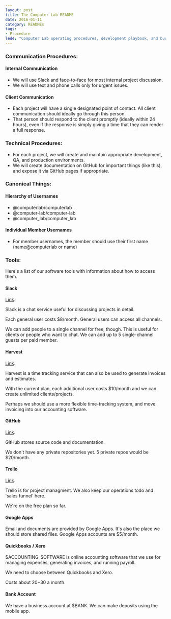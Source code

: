 ```yaml
---
layout: post
title: The Computer Lab README
date: 2016-01-11
category: READMEs
tags: 
- Procedure 
lede: "Computer Lab operating procedures, development playbook, and business tools."
---
```


### Communication Procedures:

#### Internal Communication
- We will use Slack and face-to-face for most internal project discussion. 
- We will use text and phone calls only for urgent issues. 

#### Client Communication
- Each project will have a single designated point of contact. All client
  communication should ideally go through this person.
- That person should respond to the client promptly (ideally within 24 hours),
  even if the response is simply giving a time that they can render a full
  response.

### Technical Procedures:
- For each project, we will create and maintain appropriate development, QA, and
  production environments.
- We will create documentation on GitHub for important things (like this), and
  expose it via GitHub pages if appropriate.

### Canonical Things:

#### Hierarchy of Usernames
- @computerlab/computerlab
- @computer-lab/computer-lab 
- @computer_lab/computer_lab

#### Individual Member Usernames
- For member usernames, the member should use their first name (name@computerlab
  or name)

### Tools:

Here's a list of our software tools with information about how to access them.

#### Slack
[Link](https://computer-lab.slack.com).

Slack is a chat service useful for discussing projects in detail.

Each general user costs $8/month.  General users can access all channels.

We can add people to a single channel for free, though.  This is useful for
clients or people who want to chat.  We can add up to 5 single-channel guests
per paid member.


#### Harvest
[Link](https://computerlab.harvestapp.com).

Harvest is a time tracking service that can also be used to generate invoices
and estimates.

With the current plan, each additional user costs $10/month and we can create
unlimited clients/projects.

Perhaps we should use a more flexible time-tracking system, and move invoicing
into our accounting software.

#### GitHub
[Link](https://github.com/computer-lab).

GitHub stores source code and documentation.

We don't have any private repositories yet.  5 private repos would be $20/month.

#### Trello
[Link](https://trello.com/computer_lab).

Trello is for project managment.  We also keep our operations todo and 'sales
funnel' here.

We're on the free plan so far.

#### Google Apps

Email and documents are provided by Google Apps.  It's also the place we should
store shared files.  Google Apps accounts are $5/month.

#### Quickbooks / Xero

$ACCOUNTING_SOFTWARE is online accounting software that we use for managing
expenses, generating invoices, and running payroll.

We need to choose between Quickbooks and Xero.

Costs about $20-$30 a month.

#### Bank Account

We have a business account at $BANK.  We can make deposits using the mobile app.

